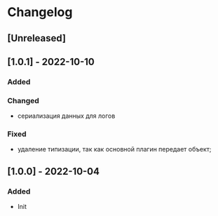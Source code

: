 # Changelog

## [Unreleased]

## [1.0.1] - 2022-10-10

### Added

### Changed

-  сериализация данных для логов

### Fixed

- удаление типизации, так как основной плагин передает объект;

## [1.0.0] - 2022-10-04

### Added

- Init

